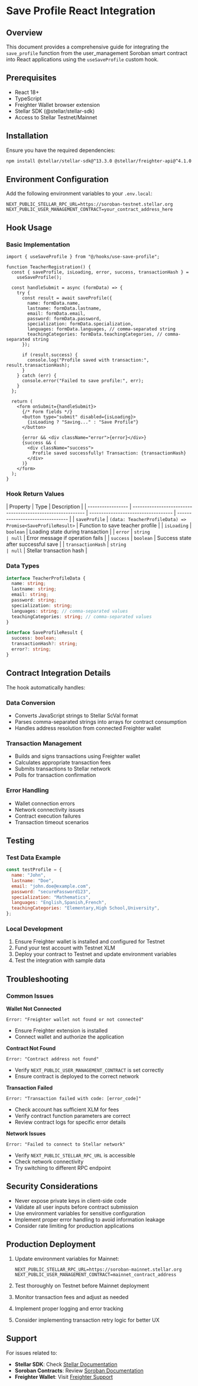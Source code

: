 # Save Profile React Integration

## Overview

This document provides a comprehensive guide for integrating the `save_profile` function from the user_management Soroban smart contract into React applications using the `useSaveProfile` custom hook.

## Prerequisites

- React 18+
- TypeScript
- Freighter Wallet browser extension
- Stellar SDK (@stellar/stellar-sdk)
- Access to Stellar Testnet/Mainnet

## Installation

Ensure you have the required dependencies:

```bash
npm install @stellar/stellar-sdk@^13.3.0 @stellar/freighter-api@^4.1.0
```

## Environment Configuration

Add the following environment variables to your `.env.local`:

```env
NEXT_PUBLIC_STELLAR_RPC_URL=https://soroban-testnet.stellar.org
NEXT_PUBLIC_USER_MANAGEMENT_CONTRACT=your_contract_address_here
```

## Hook Usage

### Basic Implementation

```tsx
import { useSaveProfile } from "@/hooks/use-save-profile";

function TeacherRegistration() {
  const { saveProfile, isLoading, error, success, transactionHash } =
    useSaveProfile();

  const handleSubmit = async (formData) => {
    try {
      const result = await saveProfile({
        name: formData.name,
        lastname: formData.lastname,
        email: formData.email,
        password: formData.password,
        specialization: formData.specialization,
        languages: formData.languages, // comma-separated string
        teachingCategories: formData.teachingCategories, // comma-separated string
      });

      if (result.success) {
        console.log("Profile saved with transaction:", result.transactionHash);
      }
    } catch (err) {
      console.error("Failed to save profile:", err);
    }
  };

  return (
    <form onSubmit={handleSubmit}>
      {/* Form fields */}
      <button type="submit" disabled={isLoading}>
        {isLoading ? "Saving..." : "Save Profile"}
      </button>

      {error && <div className="error">{error}</div>}
      {success && (
        <div className="success">
          Profile saved successfully! Transaction: {transactionHash}
        </div>
      )}
    </form>
  );
}
```

### Hook Return Values

| Property          | Type                                                       | Description                         |
| ----------------- | ---------------------------------------------------------- | ----------------------------------- | -------------------------------- |
| `saveProfile`     | `(data: TeacherProfileData) => Promise<SaveProfileResult>` | Function to save teacher profile    |
| `isLoading`       | `boolean`                                                  | Loading state during transaction    |
| `error`           | `string                                                    | null`                               | Error message if operation fails |
| `success`         | `boolean`                                                  | Success state after successful save |
| `transactionHash` | `string                                                    | null`                               | Stellar transaction hash         |

### Data Types

```typescript
interface TeacherProfileData {
  name: string;
  lastname: string;
  email: string;
  password: string;
  specialization: string;
  languages: string; // comma-separated values
  teachingCategories: string; // comma-separated values
}

interface SaveProfileResult {
  success: boolean;
  transactionHash?: string;
  error?: string;
}
```

## Contract Integration Details

The hook automatically handles:

### Data Conversion

- Converts JavaScript strings to Stellar ScVal format
- Parses comma-separated strings into arrays for contract consumption
- Handles address resolution from connected Freighter wallet

### Transaction Management

- Builds and signs transactions using Freighter wallet
- Calculates appropriate transaction fees
- Submits transactions to Stellar network
- Polls for transaction confirmation

### Error Handling

- Wallet connection errors
- Network connectivity issues
- Contract execution failures
- Transaction timeout scenarios

## Testing

### Test Data Example

```javascript
const testProfile = {
  name: "John",
  lastname: "Doe",
  email: "john.doe@example.com",
  password: "securePassword123",
  specialization: "Mathematics",
  languages: "English,Spanish,French",
  teachingCategories: "Elementary,High School,University",
};
```

### Local Development

1. Ensure Freighter wallet is installed and configured for Testnet
2. Fund your test account with Testnet XLM
3. Deploy your contract to Testnet and update environment variables
4. Test the integration with sample data

## Troubleshooting

### Common Issues

**Wallet Not Connected**

```
Error: "Freighter wallet not found or not connected"
```

- Ensure Freighter extension is installed
- Connect wallet and authorize the application

**Contract Not Found**

```
Error: "Contract address not found"
```

- Verify `NEXT_PUBLIC_USER_MANAGEMENT_CONTRACT` is set correctly
- Ensure contract is deployed to the correct network

**Transaction Failed**

```
Error: "Transaction failed with code: [error_code]"
```

- Check account has sufficient XLM for fees
- Verify contract function parameters are correct
- Review contract logs for specific error details

**Network Issues**

```
Error: "Failed to connect to Stellar network"
```

- Verify `NEXT_PUBLIC_STELLAR_RPC_URL` is accessible
- Check network connectivity
- Try switching to different RPC endpoint

## Security Considerations

- Never expose private keys in client-side code
- Validate all user inputs before contract submission
- Use environment variables for sensitive configuration
- Implement proper error handling to avoid information leakage
- Consider rate limiting for production applications

## Production Deployment

1. Update environment variables for Mainnet:

   ```env
   NEXT_PUBLIC_STELLAR_RPC_URL=https://soroban-mainnet.stellar.org
   NEXT_PUBLIC_USER_MANAGEMENT_CONTRACT=mainnet_contract_address
   ```

2. Test thoroughly on Testnet before Mainnet deployment
3. Monitor transaction fees and adjust as needed
4. Implement proper logging and error tracking
5. Consider implementing transaction retry logic for better UX

## Support

For issues related to:

- **Stellar SDK**: Check [Stellar Documentation](https://developers.stellar.org/)
- **Soroban Contracts**: Review [Soroban Documentation](https://soroban.stellar.org/)
- **Freighter Wallet**: Visit [Freighter Support](https://freighter.app/)
